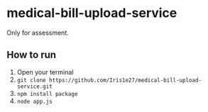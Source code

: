 # medical-bill-upload-service
Only for assessment.

## How to run
1. Open your terminal
2. ```git clone https://github.com/Iris1e27/medical-bill-upload-service.git```
3. ```npm install package```
4. ```node app.js```
